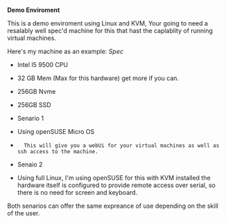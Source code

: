 **Demo Enviroment**

This is a demo enviroment using Linux and KVM, Your going to need a resalably well spec'd machine for this that hast the caplablity of running virtual machines. 

Here's my machine as an example: 
*Spec* 
- Intel I5 9500 CPU 
- 32 GB Mem (Max for this hardware) get more if you can. 
- 256GB Nvme 
- 256GB SSD


- Senario 1 
-   Using openSUSE Micro OS
-       This will give you a webUi for your virtual machines as well as ssh access to the machine. 

- Senaio 2 
-   Using full Linux, I'm using openSUSE for this with KVM installed the hardware itself is configured to provide remote access over serial, so there is no need for screen and keyboard. 


Both senarios can offer the same expreance of use depending on the skill of the user. 


